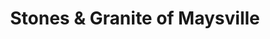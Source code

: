 ---
title: "Stones & Granite of Maysville"
url: /maysville/stones-und-granite-of-maysville/
shop: Allgemein
---